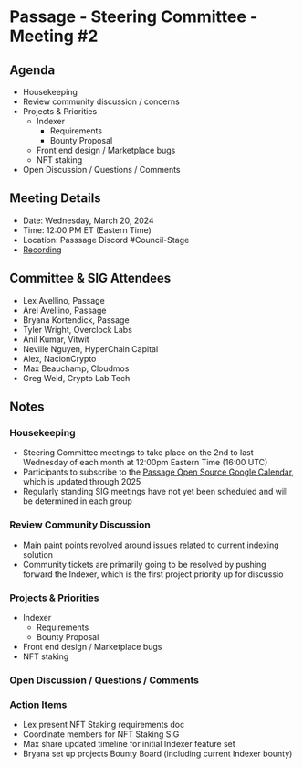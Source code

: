 # Passage - Steering Committee - Meeting #2

## Agenda
- Housekeeping
- Review community discussion / concerns
- Projects & Priorities
  - Indexer
    - Requirements
    - Bounty Proposal
  - Front end design / Marketplace bugs
  - NFT staking
- Open Discussion / Questions / Comments

## Meeting Details
- Date: Wednesday, March 20, 2024
- Time: 12:00 PM ET (Eastern Time)
- Location: Passsage Discord #Council-Stage
- [Recording](https://youtu.be/gPgacm4hd0U)

## Committee & SIG Attendees
- Lex Avellino, Passage
- Arel Avellino, Passage
- Bryana Kortendick, Passage
- Tyler Wright, Overclock Labs
- Anil Kumar, Vitwit
- Neville Nguyen, HyperChain Capital
- Alex, NacionCrypto
- Max Beauchamp, Cloudmos
- Greg Weld, Crypto Lab Tech

##  Notes
### Housekeeping
- Steering Committee meetings to take place on the 2nd to last Wednesday of each month at 12:00pm Eastern Time (16:00 UTC)
- Participants to subscribe to the [Passage Open Source Google Calendar](https://calendar.google.com/calendar/u/2?cid=Y19iOTYxYTcwMDkzZTQ5ZTYyNDlhYjkxMGRkODUzZjc0NTBkYmRjY2E3YmY1ODdiNmYzNThlMGQ2Njc0Y2RkYzRkQGdyb3VwLmNhbGVuZGFyLmdvb2dsZS5jb20), which is updated through 2025
- Regularly standing SIG meetings have not yet been scheduled and will be determined in each group

### Review Community Discussion
- Main paint points revolved around issues related to current indexing solution
- Community tickets are primarily going to be resolved by pushing forward the Indexer, which is the first project priority up for discussio 

### Projects & Priorities
- Indexer
  - Requirements
  - Bounty Proposal
- Front end design / Marketplace bugs
- NFT staking

### Open Discussion / Questions / Comments

### Action Items
- Lex present NFT Staking requirements doc
- Coordinate members for NFT Staking SIG
- Max share updated timeline for initial Indexer feature set
- Bryana set up projects Bounty Board (including current Indexer bounty)

